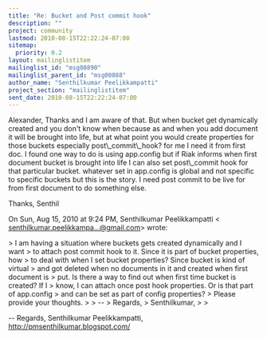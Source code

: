 ```yaml
---
title: "Re: Bucket and Post commit hook"
description: ""
project: community
lastmod: 2010-08-15T22:22:24-07:00
sitemap:
  priority: 0.2
layout: mailinglistitem
mailinglist_id: "msg00890"
mailinglist_parent_id: "msg00888"
author_name: "Senthilkumar Peelikkampatti"
project_section: "mailinglistitem"
sent_date: 2010-08-15T22:22:24-07:00
---
```



Alexander,
 Thanks and I am aware of that. But when bucket get dynamically created
and you don't know when because as and when you add document it will be
brought into life, but at what point you would create properties for those
buckets especially post\\_commit\\_hook? for me I need it from first doc. I
found one way to do is using app.config but if Riak informs when first
document bucket is brought into life I can also set post\\_commit hook for
that particular bucket. whatever set in app.config is global and not
specific to specific buckets but this is the story. I need post commit to
be live for from first document to do something else.

Thanks,
Senthil


On Sun, Aug 15, 2010 at 9:24 PM, Senthilkumar Peelikkampatti &lt;
senthilkumar.peelikkampa...@gmail.com&gt; wrote:

&gt; I am having a situation where buckets gets created dynamically and I want
&gt; to attach post commit hook to it. Since it is part of bucket properties, how
&gt; to deal with when I set bucket properties? Since bucket is kind of virtual
&gt; and got deleted when no documents in it and created when first document is
&gt; put. Is there a way to find out when first time bucket is created? If I
&gt; know, I can attach once post hook properties. Or is that part of app.config
&gt; and can be set as part of config properties?
&gt; Please provide your thoughts.
&gt;
&gt; --
&gt; Regards,
&gt; Senthilkumar,
&gt;
&gt;


-- 
Regards,
Senthilkumar Peelikkampatti,
http://pmsenthilkumar.blogspot.com/

